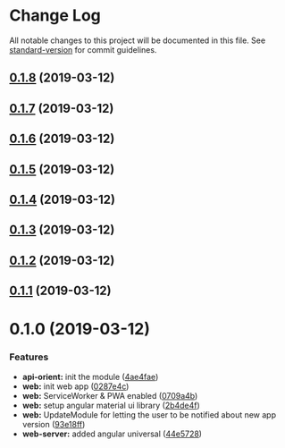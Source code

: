 # Change Log

All notable changes to this project will be documented in this file. See [standard-version](https://github.com/conventional-changelog/standard-version) for commit guidelines.

## [0.1.8](https://github.com/SlackMap/slackmap/compare/v0.1.7...v0.1.8) (2019-03-12)



## [0.1.7](https://github.com/SlackMap/slackmap/compare/v0.1.6...v0.1.7) (2019-03-12)



## [0.1.6](https://github.com/SlackMap/slackmap/compare/v0.1.5...v0.1.6) (2019-03-12)



## [0.1.5](https://github.com/SlackMap/slackmap/compare/v0.1.4...v0.1.5) (2019-03-12)



## [0.1.4](https://github.com/SlackMap/slackmap/compare/v0.1.3...v0.1.4) (2019-03-12)



## [0.1.3](https://github.com/SlackMap/slackmap/compare/v0.1.2...v0.1.3) (2019-03-12)



## [0.1.2](https://github.com/SlackMap/slackmap/compare/v0.1.1...v0.1.2) (2019-03-12)



## [0.1.1](https://github.com/SlackMap/slackmap/compare/v0.1.0...v0.1.1) (2019-03-12)



# 0.1.0 (2019-03-12)


### Features

* **api-orient:** init the module ([4ae4fae](https://github.com/SlackMap/slackmap/commit/4ae4fae))
* **web:** init web app ([0287e4c](https://github.com/SlackMap/slackmap/commit/0287e4c))
* **web:** ServiceWorker & PWA enabled ([0709a4b](https://github.com/SlackMap/slackmap/commit/0709a4b))
* **web:** setup angular material ui library ([2b4de4f](https://github.com/SlackMap/slackmap/commit/2b4de4f))
* **web:** UpdateModule for letting the user to be notified about new app version ([93e18ff](https://github.com/SlackMap/slackmap/commit/93e18ff))
* **web-server:** added angular universal ([44e5728](https://github.com/SlackMap/slackmap/commit/44e5728))
